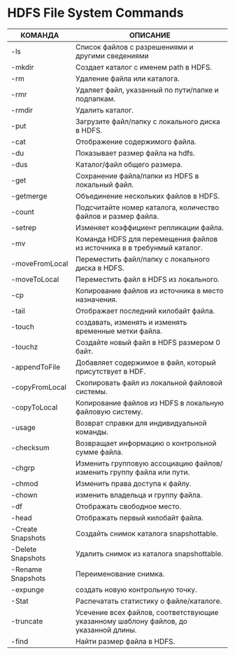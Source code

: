 # HDFS File System Commands

| КОМАНДА |	ОПИСАНИЕ |
| --- | --- |
| -ls	| Список файлов с разрешениями и другими сведениями |
| -mkdir | Создает каталог с именем path в HDFS. |
| -rm |	Удаление файла или каталога. |
| -rmr |	Удаляет файл, указанный по пути/папке и подпапкам. |
| -rmdir |	Удалить каталог. |
| -put |	Загрузите файл/папку с локального диска в HDFS. |
| -cat |	Отображение содержимого файла. |
| -du |	Показывает размер файла на hdfs. |
| -dus |	Каталог/файл общего размера. |
| -get |	Сохранение файла/папки из HDFS в локальный файл. |
| -getmerge |	Объединение нескольких файлов в HDFS. |
| -count |	Подсчитайте номер каталога, количество файлов и размер файла. |
| -setrep |	Изменяет коэффициент репликации файла. |
| -mv |	Команда HDFS для перемещения файлов из источника в в требунмый каталог. |
| -moveFromLocal | Переместить файл/папку с локального диска в HDFS. |
| -moveToLocal |	Переместить файл в HDFS из локального. |
| -cp |	Копирование файлов из источника в место назначения. |
| -tail |	Отображает последний килобайт файла.|
| -touch |	создавать, изменять и изменять временные метки файла. |
| -touchz |	Создайте новый файл в HDFS размером 0 байт. |
| -appendToFile |	Добавляет содержимое в файл, который присутствует в HDF. |
| -copyFromLocal |	Скопировать файл из локальной файловой системы. |
| -copyToLocal |	Копирование файлов из HDFS в локальную файловую систему. |
| -usage |	Возврат справки для индивидуальной команды. |
| -checksum |	Возвращает информацию о контрольной сумме файла. |
| -chgrp |	Изменить групповую ассоциацию файлов/изменить группу файла или пути. |
| -chmod |	Изменить права доступа к файлу. |
| -chown |	изменить владельца и группу файла. |
|-df |	Отображать свободное место. |
|-head |	Отображать первый килобайт файла. |
| -Create Snapshots |	Создайть снимок каталога snapshottable. |
| -Delete Snapshots |	Удалить снимок из каталога snapshottable. |
| -Rename Snapshots |	Переименование снимка. |
| -expunge |	создать новую контрольную точку. |
| -Stat |	Распечатать статистику о файле/каталоге. |
| -truncate |	Усечение всех файлов, соответствующие указанному шаблону файлов, до указанной длины. |
-find |	Найти размер файла в HDFS. |
